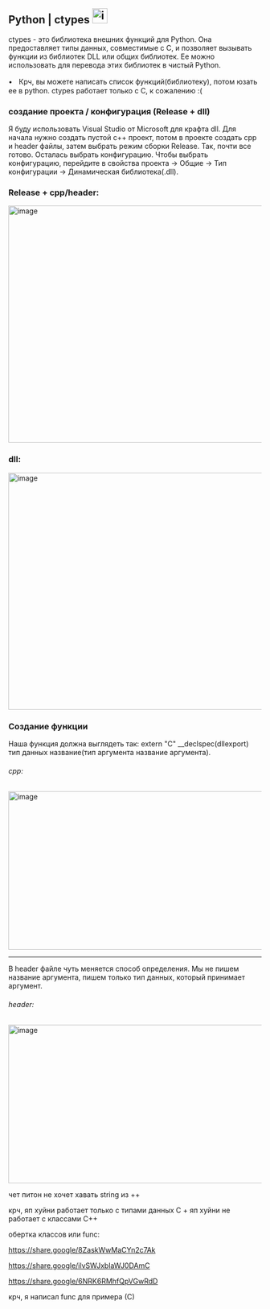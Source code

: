 ## Python | ctypes <img width="30" height="30" alt="image" src="https://github.com/user-attachments/assets/4dd8fa6b-cdfd-4087-960a-4a2fbb8c8590" />

ctypes  - это библиотека внешних функций для Python. Она предоставляет типы данных, совместимые с C, и позволяет вызывать функции из библиотек DLL или общих библиотек. Ее можно использовать для перевода этих библиотек в чистый Python.

•ㅤКрч, вы можете написать список функций(библиотеку), потом юзать ее в python. ctypes работает только с С, к сожалению :(

### создание проекта / конфигурация (Release + dll)

Я буду использовать Visual Studio от Microsoft для крафта dll. Для начала нужно создать пустой с++ проект, потом в проекте создать cpp и header файлы, затем выбрать режим сборки Release. Так, почти все готово. Осталась выбрать конфигурацию. Чтобы выбрать конфигурацию, перейдите в свойства проекта -> Общие -> Тип конфигурации -> Динамическая библиотека(.dll).

### Release + cpp/header:

<img width="1280" height="471" alt="image" src="https://github.com/user-attachments/assets/d42e7c89-7cd5-489d-bb22-18604f48bfaf" />

### dll: 

<img width="1280" height="471" alt="image" src="https://github.com/user-attachments/assets/eda18678-4df4-4b92-90aa-8a6714dc5300" />

### Создание функции

Наша функция должна выглядеть так: extern "C" __declspec(dllexport) тип данных название(тип аргумента название аргумента).

###### cpp:

<img width="929" height="315" alt="image" src="https://github.com/user-attachments/assets/328d9e53-4aca-408c-865a-832f2f42cb94" />

--------

В header файле чуть меняется способ определения. Мы не пишем название аргумента, пишем только тип данных, который принимает аргумент.

###### header:

<img width="929" height="315" alt="image" src="https://github.com/user-attachments/assets/4900fdea-a2eb-423e-8486-92c2a45a29f6" />



чет питон не хочет хавать string из ++

крч, яп хуйни работает только с типами данных С + яп хуйни не работает с классами С++

обертка классов или func: 

https://share.google/8ZaskWwMaCYn2c7Ak

https://share.google/ilvSWJxblaWJ0DAmC

https://share.google/6NRK6RMhfQpVGwRdD

крч, я написал func для примера (С)
